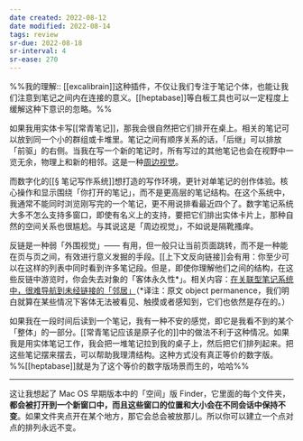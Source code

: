 ```yaml
---
date created: 2022-08-12
date modified: 2022-08-14
tags: review
sr-due: 2022-08-18
sr-interval: 4
sr-ease: 270
---
```


%%我的理解:: [[excalibrain]]这种插件，不仅让我们专注于笔记个体，也能让我们注意到笔记之间内在连接的意义。[[heptabase]]等白板工具也可以一定程度上缓解这种下意识的忽略。%%

如果我用实体卡写[[常青笔记]]，那我会很自然把它们排开在桌上。相关的笔记可以放到同一个小的群组或卡堆里。笔记之间有顺序关系的话，「后继」可以排放「前驱」的右侧。当我在写一个新的笔记时，所有写过的其他笔记也会在视野中一览无余，物理上和新的相邻。这是一种[周边视觉](https://notes.andymatuschak.org/z7UeGpBpsZFWDmUq6VQgcB4TDfCUgxgXNuMvM)。

而数字化的[[§ 笔记写作系统]]想打造的写作环境，更针对单笔记的创作体验。核心操作和显示围绕「你打开的笔记」，而不是更高层的笔记结构。在这个系统中，我通常不能同时浏览刚写完的一个笔记，更不用说排看最近四个了。数字笔记系统大多不怎么支持多窗口，即使有名义上的支持，要把它们排出实体卡片上，那种自然的空间关系也很尴尬。与其说这是「周边视觉」，不如说是隔靴搔痒。

反链是一种弱「外围视觉」—— 有用，但一般只让当前页面跳转，而不是一种能在页与页之间，有效进行意义发掘的手段。[[上下文反向链接]]会有用：你至少可以在这样的列表中同时看到许多笔记段。但是，即使你理解他们之间的结构，在这些反链中游览时，你会失去对象的「客体永久性\*」。相关内容：[在关联型笔记系统中，很难导航到未经链接的「邻居」](https://notes.andymatuschak.org/zT6iA52811NuLvbU9W8ixeDc3KUqyCT1wN8)（\*译注：原文 object permanence，我们明白就算在某些情况下客体无法被看见、触摸或者感知到，它们也依然是存在的。）

如果我在一段时间后读到一个笔记，我有一种不安的感觉，即它是我看不到的某个「整体」的一部分。[[常青笔记应该是原子化的]]中的做法不利于这种情况。如果我是用实体笔记工作，我会把一堆笔记拉到我的桌子上，然后把它们排列起来。把这些笔记摆来摆去，可以帮助我理清结构。这种方式没有真正等价的数字版。 %%[[heptabase]]就是为了这个等价的数字版场景而生的，哈哈%%

___

这让我想起了 Mac OS 早期版本中的「空间」版 Finder，它里面的每个文件夹，**都会被打开到一个新窗口中，而且这些窗口的位置和大小会在不同会话中保持不变**。如果文件夹点开在某个地方，那它会总会被放那儿。所以你可以建立一个点对点的排列永远不变。
